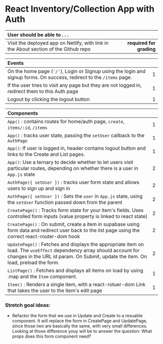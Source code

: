 # React Inventory/Collection App with Auth

| User should be able to . . .                                                         |             |
| :----------------------------------------------------------------------------------- | ----------: |
| Visit the deployed app on Netlify, with link in the About section of the Github repo |  **required for grading** |

| Events                                                                                |             |
| :----------------------------------------------------------------------------------- | ----------: |
| On the home page (`'/'`), Login or Signup using the login and signup forms. On success, redirect to the `/items` page. | 1|
| If the user tries to visit any page but they are not logged in, redirect them to this Auth page   |        1 |
| Logout by clicking the logout button                                                       |       1 |

| Components                                                                                |             |
| :----------------------------------------------------------------------------------- | ----------: |
| `App()` : contains routes for home/auth page, `create`, `items/:id`, `/items` |1|
| `App()` : tracks user state, passing the `setUser` callback to the `AuthPage` |1|
| `App()`:  If user is logged in, header contains logout button and links to the Create and List pages. |1|
|  `App()`:  Use a ternary to decide whether to let users visit particular routes, depending on whether there is a user in `App.js` state |2|
| `AuthPage({ setUser })` : tracks user form state and allows users to sign up and sign in |2|
| `AuthPage({ setUser })` : Sets the `user` in `App.js` state, using the `setUser` function passed down from the parent |2|
| `CreatePage()` : Tracks form state for your item's fields. Uses controlled form inputs (value property is linked to react state) |2|
| `CreatePage()` : On submit, create a item in supabase using form data and redirect user back to the list page using the correct react-router-dom hook |2|
| `UpdatePage()` : Fetches and displays the appropriate item on load. The `useEffect` dependency array should account for changes in the URL id param. On Submit, update the item. On load, preload the form. |2|
| `ListPage()` : Fetches and displays all items on load by using .map and the `Item` component. |1|
| `Item()` : Renders a single item, with a react-rotuer-dom Link that takes the user to the item's edit page  |1|

### Stretch goal ideas:
- Refactor the form that we use in Update and Create to a resuable component. It will replace the form in CreatePage and UpdatePage, since those two are basically the same, with very small differences. Looking at those difference youy will be to answer the question: What props does this form component need?

